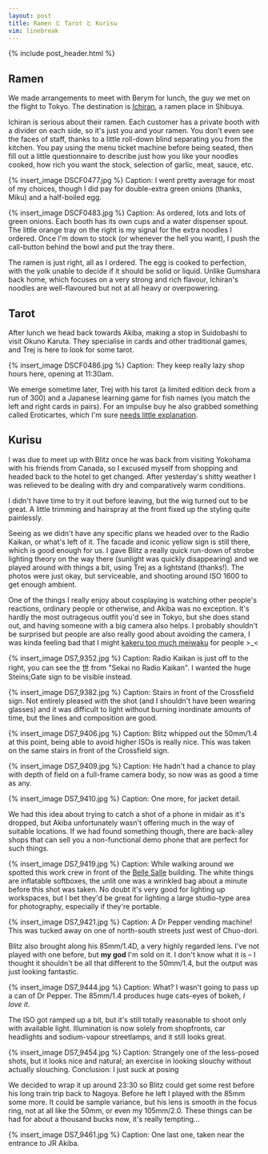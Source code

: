 ```yaml
---
layout: post
title: Ramen と Tarot と Kurisu
vim: linebreak
---
```


{% include post_header.html %}

## Ramen

We made arrangements to meet with Berym for lunch, the guy we met on the flight to Tokyo. The destination is [Ichiran](http://www.ichiran.co.jp/index.html), a ramen place in Shibuya.

Ichiran is serious about their ramen. Each customer has a private booth with a divider on each side, so it's just you and your ramen. You don't even see the faces of staff, thanks to a little roll-down blind separating you from the kitchen. You pay using the menu ticket machine before being seated, then fill out a little questionnaire to describe just how you like your noodles cooked, how rich you want the stock, selection of garlic, meat, sauce, etc.

{% insert_image DSCF0477.jpg %}
Caption: I went pretty average for most of my choices, though I did pay for double-extra green onions (thanks, Miku) and a half-boiled egg.

{% insert_image DSCF0483.jpg %}
Caption: As ordered, lots and lots of green onions. Each booth has its own cups and a water dispenser spout. The little orange tray on the right is my signal for the extra noodles I ordered. Once I'm down to stock (or whenever the hell you want), I push the call-button behind the bowl and put the tray there.

The ramen is just right, all as I ordered. The egg is cooked to perfection, with the yolk unable to decide if it should be solid or liquid. Unlike Gumshara back home, which focuses on a very strong and rich flavour, Ichiran's noodles are well-flavoured but not at all heavy or overpowering.


## Tarot

After lunch we head back towards Akiba, making a stop in Suidobashi to visit Okuno Karuta. They specialise in cards and other traditional games, and Trej is here to look for some tarot.

{% insert_image DSCF0486.jpg %}
Caption: They keep really lazy shop hours here, opening at 11:30am.

We emerge sometime later, Trej with his tarot (a limited edition deck from a run of 300) and a Japanese learning game for fish names (you match the left and right cards in pairs). For an impulse buy he also grabbed something called Eroticartes, which I'm sure [needs little explanation](http://www.google.com.au/search?q=eroticartes+playing+cards).


## Kurisu

I was due to meet up with Blitz once he was back from visiting Yokohama with his friends from Canada, so I excused myself from shopping and headed back to the hotel to get changed. After yesterday's shitty weather I was relieved to be dealing with dry and comparatively warm conditions.

I didn't have time to try it out before leaving, but the wig turned out to be great. A little trimming and hairspray at the front fixed up the styling quite painlessly.

Seeing as we didn't have any specific plans we headed over to the Radio Kaikan, or what's left of it. The facade and iconic yellow sign is still there, which is good enough for us. I gave Blitz a really quick run-down of strobe lighting theory on the way there (sunlight was quickly disappearing) and we played around with things a bit, using Trej as a lightstand (thanks!). The photos were just okay, but serviceable, and shooting around ISO 1600 to get enough ambient.

One of the things I really enjoy about cosplaying is watching other people's reactions, ordinary people or otherwise, and Akiba was no exception. It's hardly the most outrageous outfit you'd see in Tokyo, but she does stand out, and having someone with a big camera also helps. I probably shouldn't be surprised but people are also really good about avoiding the camera, I was kinda feeling bad that I might [kakeru too much meiwaku](http://kawaiikochan.tumblr.com/) for people >_<

{% insert_image DS7_9352.jpg %}
Caption: Radio Kaikan is just off to the right, you can see the 世 from "Sekai no Radio Kaikan". I wanted the huge Steins;Gate sign to be visible instead.

{% insert_image DS7_9382.jpg %}
Caption: Stairs in front of the Crossfield sign. Not entirely pleased with the shot (and I shouldn't have been wearing glasses) and it was difficult to light without burning inordinate amounts of time, but the lines and composition are good.

{% insert_image DS7_9406.jpg %}
Caption: Blitz whipped out the 50mm/1.4 at this point, being able to avoid higher ISOs is really nice. This was taken on the same stairs in front of the Crossfield sign.

{% insert_image DS7_9409.jpg %}
Caption: He hadn't had a chance to play with depth of field on a full-frame camera body, so now was as good a time as any.

{% insert_image DS7_9410.jpg %}
Caption: One more, for jacket detail.

We had this idea about trying to catch a shot of a phone in midair as it's dropped, but Akiba unfortunately wasn't offering much in the way of suitable locations. If we had found something though, there are back-alley shops that can sell you a non-functional demo phone that are perfect for such things.

{% insert_image DS7_9419.jpg %}
Caption: While walking around we spotted this work crew in front of the [Belle Salle](http://www.bellesalle.co.jp/bs_akihabara/) building. The white things are inflatable softboxes, the unlit one was a wrinkled bag about a minute before this shot was taken. No doubt it's very good for lighting up workspaces, but I bet they'd be great for lighting a large studio-type area for photography, especially if they're portable.

{% insert_image DS7_9421.jpg %}
Caption: A Dr Pepper vending machine! This was tucked away on one of north-south streets just west of Chuo-dori.

Blitz also brought along his 85mm/1.4D, a very highly regarded lens. I've not played with one before, but **my god** I'm sold on it. I don't know what it is – I thought it shouldn't be all that different to the 50mm/1.4, but the output was just looking fantastic.

{% insert_image DS7_9444.jpg %}
Caption: What? I wasn't going to pass up a can of Dr Pepper. The 85mm/1.4 produces huge cats-eyes of bokeh, *I love it*.

The ISO got ramped up a bit, but it's still totally reasonable to shoot only with available light. Illumination is now solely from shopfronts, car headlights and sodium-vapour streetlamps, and it still looks great.

{% insert_image DS7_9454.jpg %}
Caption: Strangely one of the less-posed shots, but it looks nice and natural; an exercise in looking slouchy without actually slouching. Conclusion: I just suck at posing

We decided to wrap it up around 23:30 so Blitz could get some rest before his long train trip back to Nagoya. Before he left I played with the 85mm some more. It could be sample variance, but his lens is smooth in the focus ring, not at all like the 50mm, or even my 105mm/2.0. These things can be had for about a thousand bucks now, it's really tempting...

{% insert_image DS7_9461.jpg %}
Caption: One last one, taken near the entrance to JR Akiba.

